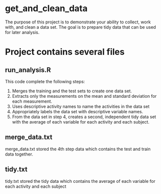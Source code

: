 # get_and_clean_data

The purpose of this project is to demonstrate your ability to collect, work with, and clean a data set. The goal is to prepare tidy data that can be used for later analysis. 

# Project contains several files

## run_analysis.R

This code complete the following steps:

1. Merges the training and the test sets to create one data set.
2. Extracts only the measurements on the mean and standard deviation for each measurement.
3. Uses descriptive activity names to name the activities in the data set
4. Appropriately labels the data set with descriptive variable names.
5. From the data set in step 4, creates a second, independent tidy data set with the average of each variable for each activity and each subject.

## merge_data.txt

merge_data.txt stored the 4th step data which contains the test and train data together.

## tidy.txt

tidy.txt stored the tidy data which contains the average of each variable for each activity and each subject